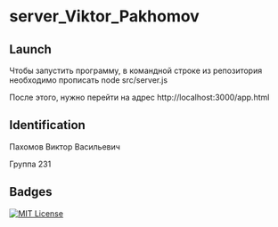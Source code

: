 # server_Viktor_Pakhomov

## Launch

Чтобы запустить программу, в командной строке из репозитория необходимо прописать node src/server.js

После этого, нужно перейти на адрес http://localhost:3000/app.html

## Identification

Пахомов Виктор Васильевич

Группа 231
## Badges

[![MIT License](https://img.shields.io/badge/License-MIT-green.svg)](https://choosealicense.com/licenses/mit/)

